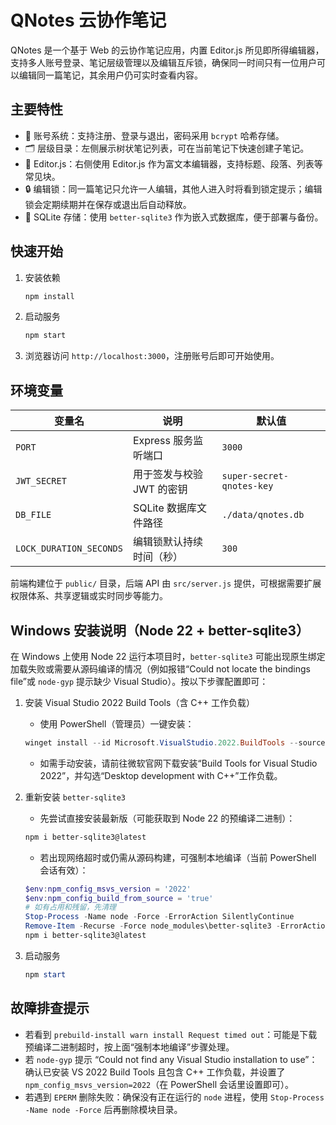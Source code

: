 QNotes 云协作笔记
=================

QNotes 是一个基于 Web 的云协作笔记应用，内置 Editor.js 所见即所得编辑器，支持多人账号登录、笔记层级管理以及编辑互斥锁，确保同一时间只有一位用户可以编辑同一篇笔记，其余用户仍可实时查看内容。

主要特性
--------

* 👥 账号系统：支持注册、登录与退出，密码采用 `bcrypt` 哈希存储。
* 🗂️ 层级目录：左侧展示树状笔记列表，可在当前笔记下快速创建子笔记。
* 📝 Editor.js：右侧使用 Editor.js 作为富文本编辑器，支持标题、段落、列表等常见块。
* 🔒 编辑锁：同一篇笔记只允许一人编辑，其他人进入时将看到锁定提示；编辑锁会定期续期并在保存或退出后自动释放。
* 💾 SQLite 存储：使用 `better-sqlite3` 作为嵌入式数据库，便于部署与备份。

快速开始
--------

1. 安装依赖

   ```bash
   npm install
   ```

2. 启动服务

   ```bash
   npm start
   ```

3. 浏览器访问 `http://localhost:3000`，注册账号后即可开始使用。

环境变量
--------

| 变量名                | 说明                               | 默认值                 |
| --------------------- | ---------------------------------- | ---------------------- |
| `PORT`                | Express 服务监听端口               | `3000`                 |
| `JWT_SECRET`          | 用于签发与校验 JWT 的密钥          | `super-secret-qnotes-key` |
| `DB_FILE`             | SQLite 数据库文件路径              | `./data/qnotes.db`     |
| `LOCK_DURATION_SECONDS` | 编辑锁默认持续时间（秒）          | `300`                  |

前端构建位于 `public/` 目录，后端 API 由 `src/server.js` 提供，可根据需要扩展权限体系、共享逻辑或实时同步等能力。

Windows 安装说明（Node 22 + better-sqlite3）
-----------------------------------------

在 Windows 上使用 Node 22 运行本项目时，`better-sqlite3` 可能出现原生绑定加载失败或需要从源码编译的情况（例如报错“Could not locate the bindings file”或 `node-gyp` 提示缺少 Visual Studio）。按以下步骤配置即可：

1. 安装 Visual Studio 2022 Build Tools（含 C++ 工作负载）

   - 使用 PowerShell（管理员）一键安装：

   ```powershell
   winget install --id Microsoft.VisualStudio.2022.BuildTools --source winget --silent --override "--add Microsoft.VisualStudio.Workload.VCTools --includeRecommended --passive --norestart"
   ```

   - 如需手动安装，请前往微软官网下载安装“Build Tools for Visual Studio 2022”，并勾选“Desktop development with C++”工作负载。

2. 重新安装 `better-sqlite3`

   - 先尝试直接安装最新版（可能获取到 Node 22 的预编译二进制）：

   ```powershell
   npm i better-sqlite3@latest
   ```

   - 若出现网络超时或仍需从源码构建，可强制本地编译（当前 PowerShell 会话有效）：

   ```powershell
   $env:npm_config_msvs_version = '2022'
   $env:npm_config_build_from_source = 'true'
   # 如有占用和残留，先清理
   Stop-Process -Name node -Force -ErrorAction SilentlyContinue
   Remove-Item -Recurse -Force node_modules\better-sqlite3 -ErrorAction SilentlyContinue
   npm i better-sqlite3@latest
   ```

3. 启动服务

   ```powershell
   npm start
   ```

故障排查提示
------------

- 若看到 `prebuild-install warn install Request timed out`：可能是下载预编译二进制超时，按上面“强制本地编译”步骤处理。
- 若 `node-gyp` 提示 “Could not find any Visual Studio installation to use”：确认已安装 VS 2022 Build Tools 且包含 C++ 工作负载，并设置了 `npm_config_msvs_version=2022`（在 PowerShell 会话里设置即可）。
- 若遇到 `EPERM` 删除失败：确保没有正在运行的 `node` 进程，使用 `Stop-Process -Name node -Force` 后再删除模块目录。